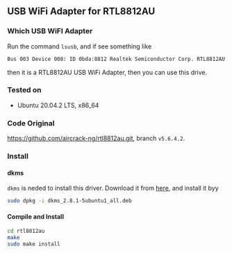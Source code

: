 ## USB WiFi Adapter for RTL8812AU

### Which USB WiFI Adapter

Run the command `lsusb`, and if see something like

```bash
Bus 003 Device 008: ID 0bda:8812 Realtek Semiconductor Corp. RTL8812AU 802.11a/b/g/n/ac 2T2R DB WLAN Adapter
```

then it is a RTL8812AU USB WiFi Adapter, then you can use this drive.

### Tested on

* Ubuntu 20.04.2 LTS, x86_64

### Code Original
https://github.com/aircrack-ng/rtl8812au.git, branch `v5.6.4.2`.

### Install
#### dkms
`dkms` is neded to install this driver. Download it from [here](http://archive.ubuntu.com/ubuntu/pool/main/d/dkms/dkms_2.8.1-5ubuntu1_all.deb), and install it byy

```bash
sudo dpkg -i dkms_2.8.1-5ubuntu1_all.deb
```

#### Compile and Install

```bash
cd rtl8812au
make
sudo make install
```